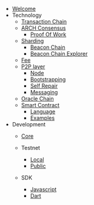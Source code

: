 - [Welcome](README.md)
- Technology
  - [Transaction Chain](/technology/transaction_chain/)
  - [ARCH Consensus](/technology/arch/)
    - [Proof Of Work](/technology/arch/proof_of_work.md)
  - [Sharding](/technology/sharding/)
    - [Beacon Chain](/technology/sharding/beacon_chain.md)
    - [Beacon Chain Explorer](/technology/sharding/beacon_chain/explorer.md)
  - [Fee](/technology/fee.md)
  - [P2P layer](/technology/p2p/)
    - [Node](/technology/p2p/node.md)
    - [Bootstrapping](/technology/p2p/bootstrapping.md)
    - [Self Repair](/technology/p2p/self_repair.md)
    - [Messaging](/technology/p2p/messaging.md)  
  - [Oracle Chain](/technology/oracle_chain.md)
  - [Smart Contract](/technology/smart_contract/)
    - [Language](/technology/smart_contract/language.md)
    - [Examples](/technology/smart_contract/examples.md)
- Development 
  - [Core](/development/core/README.md)
  - Testnet
    - [Local](/development/testnet/local.md)
    - [Public](/development/testnet/public.md)

  - SDK
    - [Javascript](/development/sdk/js.md)
    - [Dart](/development/sdk/dart.md)
